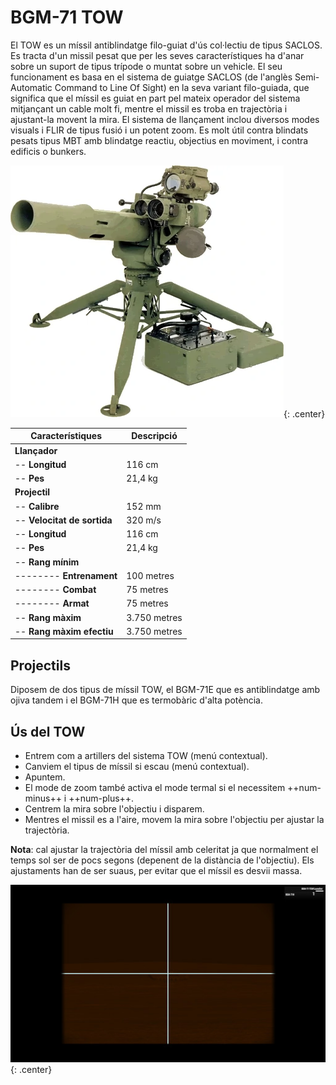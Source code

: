 # BGM-71 TOW

El TOW es un míssil antiblindatge filo-guiat d'ús col·lectiu de tipus SACLOS. Es tracta d'un missil pesat que per les seves característiques ha d'anar sobre un suport de tipus trípode o muntat sobre un vehicle. El seu funcionament es basa en el sistema de guiatge SACLOS (de l'anglès Semi-Automatic Command to Line Of Sight) en la seva variant filo-guiada, que significa que el míssil es guiat en part pel mateix operador del sistema mitjançant un cable molt fi, mentre el missil es troba en trajectòria i ajustant-la movent la mira. El sistema de llançament inclou diversos modes visuals i FLIR de tipus fusió i un potent zoom. Es molt útil contra blindats pesats tipus MBT amb blindatge reactiu, objectius en moviment, i contra edificis o bunkers.

![image](../_imatges/tow.jpg){: .center}

| **Característiques**        | **Descripció**     |
|-----------------------------|--------------------|
| **Llançador**               |                    |
| -- **Longitud**             | 116 cm             |
| -- **Pes**                  | 21,4 kg            |
| **Projectil**               |                    |
| -- **Calibre**              | 152 mm             |
| -- **Velocitat de sortida** | 320 m/s            |
| -- **Longitud**             | 116 cm             |
| -- **Pes**                  | 21,4 kg            |
| -- **Rang mínim**           |                    |
| -------- **Entrenament**    | 100 metres         |
| -------- **Combat**         | 75 metres          |
| -------- **Armat**          | 75 metres          |
| -- **Rang màxim**           | 3.750 metres       |
| -- **Rang màxim efectiu**   | 3.750 metres       |

## Projectils

Diposem de dos tipus de míssil TOW, el BGM-71E que es antiblindatge amb ojiva tandem i el BGM-71H que es termobàric d'alta potència.

## Ús del TOW

* Entrem com a artillers del sistema TOW (menú contextual).
* Canviem el tipus de míssil si escau (menú contextual).
* Apuntem.
* El mode de zoom també activa el mode termal si el necessitem ++num-minus++ i ++num-plus++.
* Centrem la mira sobre l'objectiu i disparem.
* Mentres el missil es a l'aire, movem la mira sobre l'objectiu per ajustar la trajectòria.

**Nota**: cal ajustar la trajectòria del míssil amb celeritat ja que normalment el temps sol ser de pocs segons (depenent de la distància de l'objectiu). Els ajustaments han de ser suaus, per evitar que el míssil es desvii massa.

![image](../_imatges/towsaclos.jpg){: .center}
